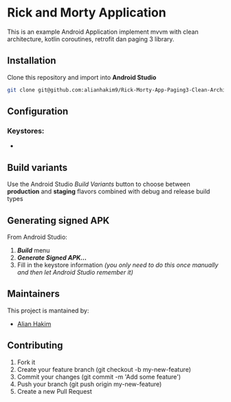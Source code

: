 # Rick and Morty Application

This is an example Android Application implement mvvm with clean architecture, kotlin coroutines, retrofit dan paging 3 library.

## Installation
Clone this repository and import into **Android Studio**
```bash
git clone git@github.com:alianhakim9/Rick-Morty-App-Paging3-Clean-Architecture-MvvM.git
```

## Configuration
### Keystores:
-


## Build variants
Use the Android Studio *Build Variants* button to choose between **production** and **staging** flavors combined with debug and release build types


## Generating signed APK
From Android Studio:
1. ***Build*** menu
2. ***Generate Signed APK...***
3. Fill in the keystore information *(you only need to do this once manually and then let Android Studio remember it)*

## Maintainers
This project is mantained by:
* [Alian Hakim](http://github.com/alianhakim9)


## Contributing

1. Fork it
2. Create your feature branch (git checkout -b my-new-feature)
3. Commit your changes (git commit -m 'Add some feature')
5. Push your branch (git push origin my-new-feature)
6. Create a new Pull Request
